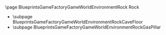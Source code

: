 \page BlueprintsGameFactoryGameWorldEnvironmentRock Rock
- \subpage BlueprintsGameFactoryGameWorldEnvironmentRockCaveFloor
- \subpage BlueprintsGameFactoryGameWorldEnvironmentRockGasPillar
